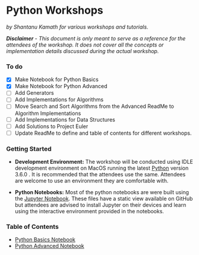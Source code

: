# Python Workshops

*by Shantanu Kamath for various workshops and tutorials.*

***Disclaimer*** *-* *This document is only meant to serve as a reference for the attendees of the workshop. It does not cover all the concepts or implementation details discussed during the actual workshop.*
### To do
- [x] Make Notebook for Python Basics
- [x] Make Notebook for Python Advanced
- [ ] Add Generators
- [ ] Add Implementations for Algorithms
- [ ] Move Search and Sort Algorithms from the Advanced ReadMe to Algorithm Implementations
- [ ] Add Implementations for Data Structures
- [ ] Add Solutions to Project Euler
- [ ] Update ReadMe to define and table of contents for different workshops.  

### Getting Started
- **Development Environment:** The workshop will be conducted using IDLE development environment on MacOS running the latest [Python](https://www.python.org/downloads/) version 3.6.0 . It is recommended that the attendees use the same. Attendees are welcome to use an environment they are comfortable with.

- **Python Notebooks:** Most of the python notebooks are were built using the [Jupyter Notebook](http://jupyter.org). These files have a static view available on GitHub but attendees are advised to install Jupyter on their devices and learn using the interactive environment provided in the notebooks.

### Table of Contents
- [Python Basics Notebook](https://github.com/ShantanuKamath/PythonWorkshop/blob/master/1.%20Python%20Basics.ipynb)
- [Python Advanced Notebook](https://github.com/ShantanuKamath/PythonWorkshop/blob/master/2.%20Python%20Advanced.ipynb)
